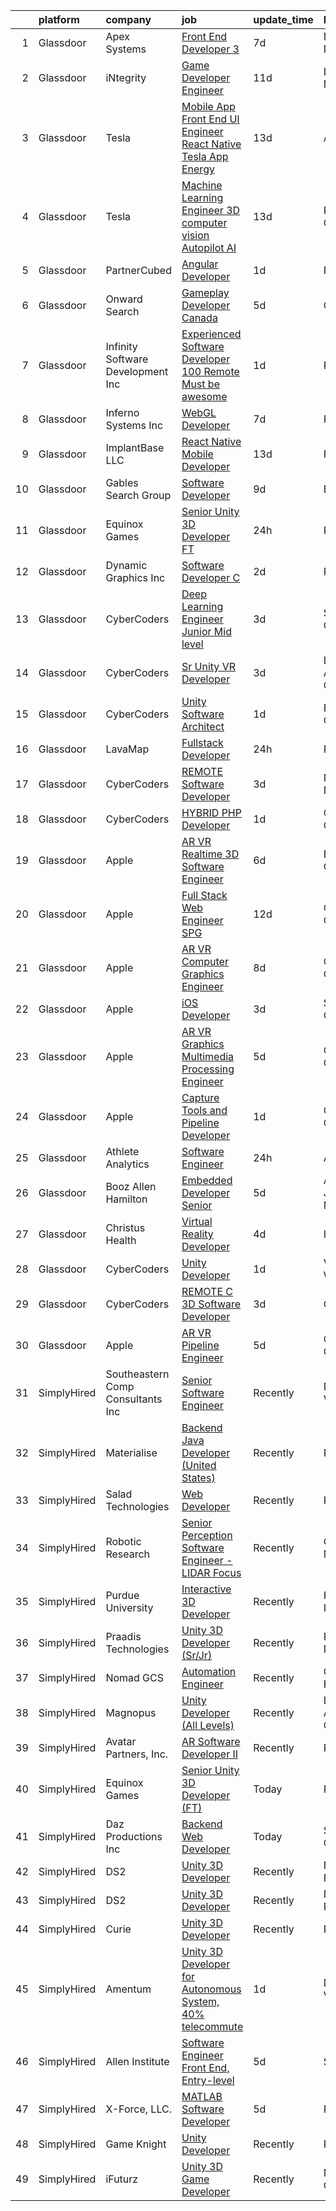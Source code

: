

|    | platform    | company                            | job                                                                                                                                                                                                                                                                                                                                                                                                                                                                                                                                                                                                                                                                                                                                                                                                                                                                                                                                                                                                                                                                                                                                                                                                                                                                                                                                                                                                                                                         | update_time   | location               |
|---:|:------------|:-----------------------------------|:------------------------------------------------------------------------------------------------------------------------------------------------------------------------------------------------------------------------------------------------------------------------------------------------------------------------------------------------------------------------------------------------------------------------------------------------------------------------------------------------------------------------------------------------------------------------------------------------------------------------------------------------------------------------------------------------------------------------------------------------------------------------------------------------------------------------------------------------------------------------------------------------------------------------------------------------------------------------------------------------------------------------------------------------------------------------------------------------------------------------------------------------------------------------------------------------------------------------------------------------------------------------------------------------------------------------------------------------------------------------------------------------------------------------------------------------------------|:--------------|:-----------------------|
|  1 | Glassdoor   | Apex Systems                       | [Front End Developer 3](https://www.glassdoor.com/partner/jobListing.htm?pos=126&ao=1110586&s=58&guid=00000183ac1efa4f8a51bad6e56720a2&src=GD_JOB_AD&t=SR&vt=w&ea=1&cs=1_989604ed&cb=1665040055344&jobListingId=1008168488498&cpc=3BA4CE39D5B5DEF5&jrtk=3-0-1gem1tukdkcm7801-1gem1tul928us001-92e55a2f122e5fb0--6NYlbfkN0DqWjE27Bj7wQp7zwejGyju2OyxUuq4SEucXSyN07WCWejYvQmJsgF2DYF8Y-TYieCC7JkKTw9vDK7l5IyEI23r9A0au7IyoX07E2SdMJUMHx1yieCg72T1y_lv3-MnTbG28YJRE1LYkbH7rTuKjEVz0AU-Vmqcw-iprmfEb9XWLonCHghnzcsPdXoI1Ink7dyLEe95DOoiJtj-E8bCa8RZyn6XvBTGnng2bYuokaZ94pzX51cznd9v-_DJ45TE2Bh9ToO6utunFtM7uYAAwXnlYDH_XrFbnW7sB9cPMHMJVPImDsK5-R_Y-qsBtRP8YtA3uvzV4CqwfRUgSa4UTCABeCHj7ZpC_O7F8hnp-sKmL8t4xgPKRED68eS1_RTBF-CQZ8l5AXIQTRVv5Fu9iA6tDrKd8unnjWPbtC36CiscsiE1GL8IcDu_QQA39lJKLbYG0Fibol5kU2YoArENmsqUjeKtdifZF6TIXm30VKM_PTRROMLHnImnrNl_rBJM41zMJzGMQj00rgk8t9EnfR6-mbT8WzGmP5Wjx7Ko-uiE9GQ80x0Wfk2SWJVjcVbG56N-XzmYEtyqRsX3W1ivqXfl7DgTUR0uRYkanSnGYPn6pqk76PyktU1tViSjckiIKej7zGDFoBvqqObjgfkOhTGb)                                                                                                                                                                                                                                                                                                                                                                                                                                            | 7d            | New York, NY           |
|  2 | Glassdoor   | iNtegrity                          | [Game Developer Engineer](https://www.glassdoor.com/partner/jobListing.htm?pos=123&ao=1110586&s=58&guid=00000183ac1efa4f8a51bad6e56720a2&src=GD_JOB_AD&t=SR&vt=w&ea=1&cs=1_bda1e0a2&cb=1665040055344&jobListingId=1008159960954&cpc=334ABAF5D42DC775&jrtk=3-0-1gem1tukdkcm7801-1gem1tul928us001-f007a9b18ce574ec--6NYlbfkN0C7QpSfatUTTt_pWYjh4fmCixpaZixxEgk6WqG2e9JFSn8PLDX21so4BUVMbM-nBKhXCnsv-rU-KWa8GwN08r9GRBZvA-u4nPEN3ApN9XjH4dklJ0WDOBXjYIG8qzdFOyJJJu2JrQ0ClTFCMBeO1lftwTH5oRtbn67DhkAte38942rtH2_WHrwxHWgthMjmqGJavOpm97A-uvmIFwwjeMxcMki-Na0e32bJLqLSKwvG028zc22n-SlaZTIPIJDg-iuG0Y15F8ZuIlbdcjQFXLl9VsH7NrvkCucDAmAlDTM1bU0jP8KoDMxpifQ3fOviXBDLw3wqPxEpk5LBoCUmz6ODVpJbPTsyiTqCgNx4S_-TDYrUHXiMNkgzzvHTqaLGNYOmn6my6_uw0Q7zfXDTI1naHlDVkcm7uVU-jS-y_l0nV111cBQ9vEQe1pLUtzZSyeelLv6VOuh8yPQYhKdJV6r22NH0Xl6_xV0J7RTLdI641sf3WcgFGaooNqNN3mUeXQjFwhUxWzSQOg%3D%3D)                                                                                                                                                                                                                                                                                                                                                                                                                                                                                                                                                                              | 11d           | Las Vegas, NV          |
|  3 | Glassdoor   | Tesla                              | [Mobile App Front End UI Engineer  React Native  Tesla App  Energy](https://www.glassdoor.com/partner/jobListing.htm?pos=119&ao=1110586&s=58&guid=00000183ac1efa4f8a51bad6e56720a2&src=GD_JOB_AD&t=SR&vt=w&cs=1_44f079d8&cb=1665040055344&jobListingId=1008157141479&cpc=8795CF9063CD573D&jrtk=3-0-1gem1tukdkcm7801-1gem1tul928us001-0201e04054eed5f1--6NYlbfkN0BkX03mv_qGbDFMol2YHqLRvzzvm2LmpzMO_FcYL_FtJlnJTzsjtFTdelRG5HbGrIeCZP9oCSI6IrYTHszXl-3HldoxIRC1Ru4BPEAH_6ucKNapHIRUwwxmxS3e0ekM5Fk8qDQTLXhq0pmJNsKtiO_rBmM2tw5vWBWcmgSjmB5EiBxPwSIuYA77sxhfiwE2ruNRMLMVoVB8XyhKNGEE_5Od8M1SyULMG-xj_9AQYaRrWgrYjZ4gHXd6C3FrsZA6m8lwfTW2vgRxwQphFCtC9hhnMtzoQEchg3qlVCHAwta6Q2CHpG4eP4ESgsmwYfZun7wefyCuNynudKnw7KigMdObkUawHqv1hYx2GWczEx6lfRlCxX8i7JlN40w_bFPwmCRJ7ccfRmSI2xVFcZPUKKuwB1Tqh1OgJjqLf_TUlgBvAKCX9f0CI21_4iOUB8EX88uq5gydcxt6WcE7IM76jFGjyeD7uRlwlpvzJnCp_Ac-TYPJ7xLYqkURHkfdg3ExXtAPxUD-2x-j3zgRX-o9r_-G8YH7hE4kkHg%3D)                                                                                                                                                                                                                                                                                                                                                                                                                                                                                                                       | 13d           | Austin, TX             |
|  4 | Glassdoor   | Tesla                              | [Machine Learning Engineer   3D computer vision  Autopilot AI](https://www.glassdoor.com/partner/jobListing.htm?pos=103&ao=1110586&s=58&guid=00000183ac1efa4f8a51bad6e56720a2&src=GD_JOB_AD&t=SR&vt=w&cs=1_79a261b9&cb=1665040055341&jobListingId=1008157147803&cpc=2CAED5C921A5F994&jrtk=3-0-1gem1tukdkcm7801-1gem1tul928us001-d5e9c147dab76aed--6NYlbfkN0BkX03mv_qGbDFMol2YHqLRvzzvm2LmpzMO_FcYL_FtJlnJTzsjtFTdelRG5HbGrIeCZP9oCSI6IhyQkD8o6QczEhFHS8bc9ccidfDLyhleeKHodCeb65c3W7VGqXMtY1JJ-9Qf7JtNV9vq-kqFsbGK5nuDr0LceVmRbO6eAu0lOckue9OpMJgI4HcVOs2abRIs8LjgD13RxNHzAF9VVINz9l6OmHEpa3CnKgLnG6JSdAr3J4wA-VEkyDJMfB7uQoL_0nu9NyJaBtwyvxi2YLBwf5du-fEACxbUEJAdKl94i4CQR3QvWmk3Lidu-yKqUjkeFkaiKLyvEUcBA5v8w5PETcR5OocowDON_8r609BqUknK4owXsEYmHVxAO8yFh3nMCDnd84RkEsnfUQvcRGrxGeg4Jw-m9kMXptwruyGpf4V4YQrpO_pyfcVyJ_eX5MPmtQz-dPLTtKOtM7a324YCor4wbLyvlFwlXwftXQSP3VYFjjyuukQdlvQ8sjvtd9zEgRh5CbTrGTanNhJS-W-KIhu0B37szHg%3D)                                                                                                                                                                                                                                                                                                                                                                                                                                                                                                                            | 13d           | Palo Alto, CA          |
|  5 | Glassdoor   | PartnerCubed                       | [Angular Developer](https://www.glassdoor.com/partner/jobListing.htm?pos=128&ao=1136043&s=58&guid=00000183ac1efa4f8a51bad6e56720a2&src=GD_JOB_AD&t=SR&vt=w&ea=1&cs=1_2fe36640&cb=1665040055344&jobListingId=1008183905896&jrtk=3-0-1gem1tukdkcm7801-1gem1tul928us001-2e1b3ec958b0d77b-)                                                                                                                                                                                                                                                                                                                                                                                                                                                                                                                                                                                                                                                                                                                                                                                                                                                                                                                                                                                                                                                                                                                                                                     | 1d            | Remote                 |
|  6 | Glassdoor   | Onward Search                      | [Gameplay Developer  Canada ](https://www.glassdoor.com/partner/jobListing.htm?pos=124&ao=1110586&s=58&guid=00000183ac1efa4f8a51bad6e56720a2&src=GD_JOB_AD&t=SR&vt=w&cs=1_ce0b10e9&cb=1665040055344&jobListingId=1008173616037&cpc=2CAED5C921A5F994&jrtk=3-0-1gem1tukdkcm7801-1gem1tul928us001-1280f41d26bc0457--6NYlbfkN0B7YoEZZ2QAGDyEGGmBPAUWSHc1Mt3sMCn9FehKcWA3w_U7TW3dCIGRFU2e-f54IzSIOC3ssMZFGYUNeZPZTD1GsZV-Hf9YJWAmC5TflhvvZTf5QjaciADiDeSQkbdHvFMhTGJE_nWiv2bRu0p3aAlpvKTONEF4CiMlO4YVj5Lnt1GVt0P0Jq2gvrk4aifR17fXeOXLbvSFGK8Bc5yzvOLS0BjHOhvYhbSuwWxJSMaQjtOexUTAvcKT6GfzwsUiTNvzqaSbDqtHYynpoaWI2rRYSyEaxnxMOamhUgMkD_93SsCN9iVvQyyUq6JQJVKIUtBvTr3UNwhloDSKfgJg6br3bJISfpM1uqD-S3xqGbPvyTqEobD26QIF1Bt00eZuvIUE-wB1Z_NLPWLtwOiKC9mIPVA0Yr-mAA9cydJ1D8NL3LMQcCKykFYEvMyRfqRWuV7zibp8Fv2YwViCgPJIsUmX4v9OpbZ1QlJ9vF44VXS2mc9VguDiyDE9tAY8y2Qwzx-65vcyhv_XqaLyKeXd2hi_H7cY40dPMOntwnjV7xxv8Yqwa6lZPvwWq26VQJh-ol1rYM2WtBhLcxLYlF8RWzT7SzjDCQvZSaYyKLjBxqm6kP9_dqLhGQeC3uGsGyr8OtBBgMfybQCXPlt_0_QfmXWhRPAWf1RWsc5pvAlSsYCWgyDlhjXVaSLDYG4XRE6iqTmbGC4xem6-RKC9B1Gx5LdJRVtGncQ5srt07NzEzQ2KEU53Kw0B1-g0al8-kO1mMOaq9m2EpUxAhfdzEbAT5BWdes70id9hhLCR2igQt6zcVnEeywaYXED8zmuKNoXqrHuXqahbcGaf4O6aCn7y2JaIu3S7tAG188o-uS8uitD2cqSzJ-ku8Tqoz3viBmeMiAG728aIQmfv2q8qOZJ8QqJT_n-ihQISZxULGRHbb2sJw0o8g8ejaeJPL9RvgtXXvBpSWEyrkMBEeUwqsSzSpBkZZDT7WaKborsdXRmVc44H75PQ-1YmfH4QJ_80h870WtdQ7MWNYDHM4rcO20hkCJDnIgRp04ICI45-2oABKBJIAA%3D%3D)               | 5d            | Ontario, CA            |
|  7 | Glassdoor   | Infinity Software Development  Inc | [Experienced Software Developer 100  Remote Must be awesome ](https://www.glassdoor.com/partner/jobListing.htm?pos=102&ao=1110586&s=58&guid=00000183ac1efa4f8a51bad6e56720a2&src=GD_JOB_AD&t=SR&vt=w&ea=1&cs=1_eafde604&cb=1665040055341&jobListingId=1008183783950&cpc=AF1E4A3695F490BE&jrtk=3-0-1gem1tukdkcm7801-1gem1tul928us001-a5c3ab181006a343--6NYlbfkN0DXKDYI_yepg0NlIxbNRNpLYk6-xAUlLi5O8UrMeMQSh8WSkYgZoGi-WUbT6kjti-KNs4OuhusC8Sj1lNqPOLvzwu9Z1wClx9KRij4t_mLNAymagokeCTrtgVv1VmrgOyJIoRw4NhnFVLg3SjFVyhGRCmqOezOgXyhmdMUQFgRnEIEl2UmxXz1UdS3_E7geet9YJ_7G4jV0mO8sG9BJMhLk4EpLFlK4B-o4u2BLO8K_WalnugYbSTQ3FGYJnFDT04OKDNTj-NVrKs1JNVrQUIpCiepk06_TOzQ_WnMG8EDXvz5CjBXAanQ4gjCtRYgIQffM8jwoll0yFiiBUtFEBV__zdUsfFBIohmrX8HPWHIoCB9sZAhHiZCV_IMbD3A0pwKBLyfP0Ous3x53Qj8UwgvY83q_rziifFqTgZ8qxVXXElmyLpi35Rxre-ElpQ1M6wgSQD3f66_TEwOWDAZtF0ro3zBrFrmN1fcCJiVxmB3EgQH13NKICl-8qQKsbTlqNblYD2MOzUlJOQ%3D%3D)                                                                                                                                                                                                                                                                                                                                                                                                                                                                                                                                          | 1d            | Remote                 |
|  8 | Glassdoor   | Inferno Systems  Inc               | [WebGL Developer](https://www.glassdoor.com/partner/jobListing.htm?pos=129&ao=1136043&s=58&guid=00000183ac1efa4f8a51bad6e56720a2&src=GD_JOB_AD&t=SR&vt=w&ea=1&cs=1_36858068&cb=1665040055344&jobListingId=1008168702774&jrtk=3-0-1gem1tukdkcm7801-1gem1tul928us001-58363d0e30acea19-)                                                                                                                                                                                                                                                                                                                                                                                                                                                                                                                                                                                                                                                                                                                                                                                                                                                                                                                                                                                                                                                                                                                                                                       | 7d            | Remote                 |
|  9 | Glassdoor   | ImplantBase  LLC                   | [React Native Mobile Developer](https://www.glassdoor.com/partner/jobListing.htm?pos=108&ao=1110586&s=58&guid=00000183ac1efa4f8a51bad6e56720a2&src=GD_JOB_AD&t=SR&vt=w&ea=1&cs=1_f3583c09&cb=1665040055342&jobListingId=1008156351484&cpc=59DEFF8D475298C3&jrtk=3-0-1gem1tukdkcm7801-1gem1tul928us001-89fab8c70794e837--6NYlbfkN0BHQbTvVCdnG9b5D_7dafPobYSDZepSIAvvxtVc087LjqDEok2h9cAzI0M2CdUKK9QKHAGj37pXTzmZTGJd1BKRZtWx1XOmWBjcpspqu9uUXW1P2MfoO_N0qb_Rm6hRxsffZlJS4-Zj9RJ9VioD5ruEWlzh8DzlBZOEExgfIPcA_Odm0CbxSpiHTArTd9aZLP3YhD-XznpXnH0yaZ_HrTfHtmsZIG8Y3EtVXS13Tq1UMpf5W0h6xWEyHrTEzYTHmO7d54vxQ_FqTeTYD5HmP4ySIBfeAJRfYluO28wTbPUuhZvIJEdwEVb0A3RCx9M_M0qufdGx1n6MhJqQ9T1z8UoUOp26X0FJ8sf4sSiDCOdHp_uD7QbmQrUNNgr1PMQ7bMihDZ_RPntjqPdWSF4DwsEqPSMFAd-Jyb1tb1H3gJBQQ_Nw9X6h_xSnHe7wRAIPTG_xJj_L--QdoW-Xykr1Ip69vgQsx8drBaC3r9iPsNN1aJGN1Ov8QWgpwkDN7uy3Solw27I-PEZ270YDeqPvRfYO)                                                                                                                                                                                                                                                                                                                                                                                                                                                                                                                                                                    | 13d           | Remote                 |
| 10 | Glassdoor   | Gables Search Group                | [Software Developer](https://www.glassdoor.com/partner/jobListing.htm?pos=113&ao=1110586&s=58&guid=00000183ac1efa4f8a51bad6e56720a2&src=GD_JOB_AD&t=SR&vt=w&ea=1&cs=1_057dbea4&cb=1665040055343&jobListingId=1008163247392&cpc=1CBFC3E34E2A31FF&jrtk=3-0-1gem1tukdkcm7801-1gem1tul928us001-bcc07aa98df9c1ac--6NYlbfkN0CZ1lEuAv6jxF-3oHFcpaf0lR-C2BPOLpDOrJR7xrRNgVUCVNy30M80NEN6Thl85owDOn5f_fzW8BWFml6voKhb7PHTNI9gmyqeBF9ESSbVU3rqC6eN-nxuT3WJCBY8RSwDnvSqZ4JeCczqGIaKQ5GUokGZtJBbrohySbj3H8TTGYCW7xcmmdLby6oxaP94490zn_oSZVUDv9Gu-TTSYPq9etdIA3JhlUl9n82a7l-APAc8YwlP6PzBwrNzAxHnEo9lgYy7293845B7mExtcvyGybkalwnwJj2mo5WtvVvZ_6iY6ocgV3ZZOPegqZBs5ETHwx6IRcSz1E7yc1hXTrN4yoDNBnwADJN5CCuwHh-LOV93oX1rK3Zs80zUiT2ONkSSruB1dkqAqy0XD6GwKVwFFWReeasL4yoi6B_IZ_DDGF_wmYK__1vr2y4jU-x0ffGDd_5PSzgyCYK53fNYT8GvYSyjEQXFOOuRN0qMGdkp95SsArX5DN42iZubhP6wLqEQl-OSjm992xXp86VWhnfuS9nt5O91wG7JtItgMFvlkduOUJ0LcrE0EJdynywqzy0%3D)                                                                                                                                                                                                                                                                                                                                                                                                                                                                                                                                 | 9d            | Boston, MA             |
| 11 | Glassdoor   | Equinox Games                      | [Senior Unity 3D Developer  FT ](https://www.glassdoor.com/partner/jobListing.htm?pos=130&ao=1136043&s=58&guid=00000183ac1efa4f8a51bad6e56720a2&src=GD_JOB_AD&t=SR&vt=w&ea=1&cs=1_6984b02c&cb=1665040055344&jobListingId=1008186591805&jrtk=3-0-1gem1tukdkcm7801-1gem1tul928us001-7168b3568e7275b5-)                                                                                                                                                                                                                                                                                                                                                                                                                                                                                                                                                                                                                                                                                                                                                                                                                                                                                                                                                                                                                                                                                                                                                        | 24h           | Remote                 |
| 12 | Glassdoor   | Dynamic Graphics  Inc              | [Software Developer C  ](https://www.glassdoor.com/partner/jobListing.htm?pos=104&ao=1110586&s=58&guid=00000183ac1efa4f8a51bad6e56720a2&src=GD_JOB_AD&t=SR&vt=w&ea=1&cs=1_bd1279a8&cb=1665040055342&jobListingId=1008181241186&cpc=A938E184CF850189&jrtk=3-0-1gem1tukdkcm7801-1gem1tul928us001-eb0534a82a7f31d0--6NYlbfkN0D8zH-OS32mCfLUVdqGSMwrigRLG3ouzSKCaXh7jZmpYtU56ERe_VRRq247ZHJrkRlo6kkXhzO6x6LoRo5lER-Mcakm529CxqE6zGYiKTMZJygHS7Nn-hjRim_nU_rCuii8X9PjgNJs4xmdU0nHL6UgFpG_lqS-xqxMsa_6g1_--7e5El5xux2gBOQLE6_4RM102LBK7NK5VUNvb_s6Nau_m2F6T2Da2IczIa_z1q6E_nGjZ8DY2hwpWsWSU3KtpeUt7hovU1IzdNiks10zXgDCtvW_OHw3Zzo3IocOpqc-LTc7KMtr4u00HBTARPAz266lFJSvVmLWUqSkFko7FVBrXj-0sgoMh6ckTkElrocvsNY1lUkZ98QlqpT_NllJhS5t6_SKqDZZC6hfLHPf9vtuWO9Iox5CsJNO9SFzYWXf1DrVWQoHhIO7ppCPynZeI98U8hLTS01Mq0oA24fFEbsBvX5VULE9Y1Yzi2UUC463cQ4UUjrGYmymamaPy8WBS_EvHFLRP1o5AG34OMoaqgZ1)                                                                                                                                                                                                                                                                                                                                                                                                                                                                                                                                                                           | 2d            | Remote                 |
| 13 | Glassdoor   | CyberCoders                        | [Deep Learning Engineer  Junior   Mid level ](https://www.glassdoor.com/partner/jobListing.htm?pos=120&ao=1110586&s=58&guid=00000183ac1efa4f8a51bad6e56720a2&src=GD_JOB_AD&t=SR&vt=w&ea=1&cs=1_5217c36f&cb=1665040055344&jobListingId=1008178366241&cpc=C4A69CCDBB3B9599&jrtk=3-0-1gem1tukdkcm7801-1gem1tul928us001-fb7321f543d49245--6NYlbfkN0CpFJQzrgRR8WqXWK1qKKEqALWJw739KlKqr2H-MSI4eoBlI4EFrmor2FYZMP3muM0rBKvv1LH3XqCa1gB2iPXRfmoCscDF26JxL3ZvIVONsiAYCr8zGINJrNAytha1ZR8J3ugqyhDW7Rnp2f98IbX5-UkjEzV6EXyCYZzv0qfAumBmosRyrem9CdrSa8M08dqV3xnmgaJMwnTct_dqQh83oQuyDZ1tY3jkJmdRrK-nTHUyLkS9OHkLpxkB9hm8NQL6jqjm26Hj9qAcLPbKQiU5d3-fMxhS_6ddhxSog-QypVhL1B0aB6HTehG9tw3IF-Jsy1Ob_ZfMKANYap5BtJV0ynVkkSdvKq_OOvNvfrTtoHl42BXGIMjKgoK7E87aR0Se3C98YGWTuGZWnlm0UqfyVyQLSzPhgcFniQyXfMulnpzR9d5UsEZWpZAzsfRn22CYterpkd22BQgLKy4JaXL-WdDCpjeAnL6C-6tQN5ffdsxOr27urKlyOpDGl4V3BcG3yVzrSMQAQ7QA1QvNOia8ys_1Ae_zZQk8SRKTdn_RTwJ4Z_ycDmMP3heWSVh_LGERew9lfUg0gr_PJgWz3oMuhiXk0oZDxn7s5jAAf8skfBeCgF2ruEN2_Ics2_ebi1-160L75ALHLv8W9T7R3JnvOBzk3l0jV-CvgpSNJDSw1wgLOklkGmqfv32v74kZnXMc3FEqQkluSRKpYeL-z8apwilgEiCqDtfx9mYlNOQZ_mJmfDGiiCWC18msRONWx90viYZuZ9bbI07TFCWzpp-Mx6jEpUnRrPyrpLo1J4rQSNZL1hsGkO-uOojsoeZnfWEGnZSwehLI1vJLtfkpKn_5GzwEQcWCj2unbjT8n2X3k4Quuj3ebVWzo4fiSOitLTOkxm7YOjaZjUsDhMdPL77sULfxJCkAIo2zw-N9oO7ITeLK74AxG_OVDFnF3xQ1pVmegtKZvdaQhWTzx4ySErROKHGg3ZlY1hUrGhjItI_wJIwpKf5jbw5-9F-hP2t3D_tfCdUA8lYjlePGv6j549rQ47jBYLg21Yw%3D)        | 3d            | San Diego, CA          |
| 14 | Glassdoor   | CyberCoders                        | [Sr  Unity  VR  Developer](https://www.glassdoor.com/partner/jobListing.htm?pos=122&ao=1110586&s=58&guid=00000183ac1efa4f8a51bad6e56720a2&src=GD_JOB_AD&t=SR&vt=w&ea=1&cs=1_137e42d4&cb=1665040055344&jobListingId=1008177954478&cpc=F41FEAB56D215062&jrtk=3-0-1gem1tukdkcm7801-1gem1tul928us001-8814494e5cc8c55a--6NYlbfkN0CpFJQzrgRR8WqXWK1qKKEqALWJw739KlKqr2H-MSI4eoBlI4EFrmor2FYZMP3muM3GjOyXZaeiwFwuSJ3-j7hX3kf2Q6EHTnifYpDQXTv_wQDPqmCH_r980sQ8sr0hQ3FBECT8EhCPlazLsx8Ray8vj5kk2MaGxhe-0189jM3trBYLcBoAv4tkZDzqh734c9XmR0ipAIsCV606YTePFFh-onFSkvXTJxQ0240gOJWjwjzCMwbsQkFUXQ1uxYW02f3w8b7fiZFqVcxu8uU1BkH-j_0HY70xBmINW9AXzal5Ynk_LkOXR1CWaFL5fTpHyTDo_8pmE7thusOe7Pm-vATTniBEwhP2o1ETTUuLZ4KbTu2QwH8TpzSQF2CcoWLW8RIhXlYc2zn4qQxJgktp1pYwBUfdKbqzAzxcuPLCwL1vFZRK77oN8f8ROCLFl2dWxX1uISWXrvQ2ereof2fYKlqxGDAPariv19V2NoyW5dwSoraawzBB4NdtoY1iiJ8cDj5jpaodxk6XtHdV_JtkHeV8lPLdjntdokqQ1KCacgl4eqCnGLpyvV1347vlFk0A6v2B8Wx9rhG6g-0-o3eSpji8l_2qmRyu6m6WKlf4RNbEWLAdIs_zV30p0jdOGlyU0oam1PYebvYxKWh4AYD2p9d8ZDUnbnYmRNHYL75HceRQ56G_aAdfa35cxXCsWANgUnq9DzxELvZdFIYGJFhoVUFlsnGpUQRQAz3haAq47QXHJrXyBJ2vPMkPWp28fjqn6nHDAhuf6lqy5JCIrt78s1MSC92yr623hJS11crORYESIvJDLAYd582e9I7--sHLkLOdkL-6-hSbSW02N7PH7jWt_QCULb3YVPIe2VMp5KlFd6JK3FtAdLzbTGvPRr2tR71RuUIeEeCCNTMgRYZCpD4dStpXWfP5MCHaJhyTvVAyJjXKWc8mmtTUXorzxzgsndIpRxXIFWzQ7eHZt9NidQi8REvoSKWvzxDVmbK_oTq-4DbCT33yJRvG1QF4uFAR7d1VEj2uiuiBf8uVM3wvX8tZ)                                         | 3d            | Los Angeles, CA        |
| 15 | Glassdoor   | CyberCoders                        | [Unity Software Architect](https://www.glassdoor.com/partner/jobListing.htm?pos=127&ao=1110586&s=58&guid=00000183ac1efa4f8a51bad6e56720a2&src=GD_JOB_AD&t=SR&vt=w&ea=1&cs=1_d16c7412&cb=1665040055344&jobListingId=1008184116965&cpc=AC285F3A3ECA6BB0&jrtk=3-0-1gem1tukdkcm7801-1gem1tul928us001-ab860c090ba33200--6NYlbfkN0CpFJQzrgRR8WqXWK1qKKEqALWJw739KlKqr2H-MSI4eoBlI4EFrmor2FYZMP3muM3TdYFiBFjcT5UY5bhFvgsjqNEOkhnrNwmoAsqVWXMmasFFbp8xUkJSDseF-K-QeJUSuxbmnZyR2EDIezh0kKgSQ_mKgrDg4fz6WQ74RFy6pryfefBnwbu7jJf8v5NOoiwqQx0G4jp2gXncqhJMpuZRbw0YWuLY6po7GRxZgYHxlW8nvVaS_VIuwH-oobo8_mJg0fd7x2ShGyxSM5f_bnfo33uYgHuRDNRJQHuxQIsuiZAnIxaBpKvgD7QMh8wpnSEHVusxgh2Wrlem148WgxbS0D2zizgZ-rueGBjGUttbd4ETfmrZg0X055JSD3cvCE9C2aak4TQR8pezj3iVFAkMfq8HH6UiCi9wXoqF8ZYr6P0xSpRz6nXTOtFLt3AB_Y96-JnsTA2LtM460aXkltSZyvap5rqmS7cY6M6ZjMXHooMHye67RlvUYtcRal2meIn5Hnrn5KDZUmtkcAJgLbP57nSD5odl_D_agnU8OPrBQivsA1TwaeMsjqGAMLngtiYtGb2xK3KzhbupDCCf3iwJJP7zCsDy435FJrrYG1YBXJnAPTBsAMvU1QJTzYJD2OMd6fX-_pIz7GXVjKXV0y0qcImN17owP1l8fH9iv3sNeLBI8qWxAEgL5-F4t08N_riuwoMf887YLyRRtMDypf2_CSHeo3FRZ1ua_nfCmMQwAOMvfasu_xYHil4syDzqoXT20_IQRrSpqYqL1YtrE3YGgMRCw88IoSTRRCk20HydtzwZtFil9q0zhtUhbKDxvETqKNOS8BCrpVhwLceEjscX3Mjv7AKntlVkBB9byA-R0eoH5nM-JNQx7qGNoK5vbkAmQkL7o4cGhhuROLwVxiY9sLzVnMmNgMy2kaM3370kWxzR4ETKor2qo82yaMcnfqWdtly0zkEnbNxRIUYC7AnX_0gamXkD4UrJiOGuF0cT-5coKTKVPXBZ0SoALaH8Dc3seXXvjaovBPkpr-RSEpmZ)                                         | 1d            | Burbank, CA            |
| 16 | Glassdoor   | LavaMap                            | [Fullstack Developer](https://www.glassdoor.com/partner/jobListing.htm?pos=101&ao=1110586&s=58&guid=00000183ac1efa4f8a51bad6e56720a2&src=GD_JOB_AD&t=SR&vt=w&ea=1&cs=1_c91fad34&cb=1665040055341&jobListingId=1008187764714&cpc=1120CD366D53BFD9&jrtk=3-0-1gem1tukdkcm7801-1gem1tul928us001-821e9656d265548b--6NYlbfkN0BvffYVbnfQbS93BkAhZe1nr_iwjsb5JUyOPZS3_wkjORFSIyfNfPJGp4Gll-vuWMA5Qq7RitX7NrJ2uCPqGa4ahz3Sc3_LcqGmD0EunhiCFKwO6wo8HAQlKE4pXM8IuF5Fz0oP2Z70yw1u4fDuS7UVixxy7--I9yp-TD4tTFQfi6dvfeHkpmd3SnAVIUFbjdYxpDAYCDAys4r3vkFV-BvuxS3YbqL260taqvHFCoQZo-VoM2ADETjI9PhHprB8baKHcDI82D3DVg--yJb8-oTXiJVDrERqZa3p_aiT5FxOfb8up3dwNGF3WerPJlaZ99IrehBSs_c1Jbu6wYwyzS4VNouPY_ffb90IRzhAUgWmNqD3wayOMfev9ibzdIQdR5RLGMZYM4NSrIx7Zd76Iivsp-Hl9SJptn-M6N6MpJhGIiF3ME-mK2g3hc8rb5NyaQZiMZebFFXOQHttX-ouzoei9cqykzhSRWUyC6DG0d2O1c8PVyb7jv2lewpfloWqNj6ZV3hcZcbQxQ%3D%3D)                                                                                                                                                                                                                                                                                                                                                                                                                                                                                                                                                                                  | 24h           | Remote                 |
| 17 | Glassdoor   | CyberCoders                        | [REMOTE Software Developer](https://www.glassdoor.com/partner/jobListing.htm?pos=118&ao=1110586&s=58&guid=00000183ac1efa4f8a51bad6e56720a2&src=GD_JOB_AD&t=SR&vt=w&ea=1&cs=1_a30038c7&cb=1665040055344&jobListingId=1008177953505&cpc=6FC5BA77C9A4CD78&jrtk=3-0-1gem1tukdkcm7801-1gem1tul928us001-1fdc862937fae6e6--6NYlbfkN0CpFJQzrgRR8WqXWK1qKKEqALWJw739KlKqr2H-MSI4eoBlI4EFrmor2FYZMP3muM3GjOyXZaeiwGjHW3oP3K8M29DZMDnlcwuO8eee0bWmlnj5yhgks1Gs_xLvZSva2Pwxzys9EdSF7Hs3k9sBtTW02jHSrPwmOYPsckqVS6eNj1T0FT3xgxq9bQ4USavtEvLvF8qK4w0YQKmngZh6k0aYPet_QOo8VDNGzPhM4C0hPLgXn4xKQJbusqBCmhILESEKQEqGcXwSmt50kuh5b_U1wCBN5lbLRKxfuCAxebafctGWAykXSCsrdrmDb1XQUdYKQaE17o0TaMVCAHC2T78zZh0SfT6f-R79SNRhTkW1sPkppzz9zXxiSnm3IWf2tGWdalVWvWwhdHxJwugjs63mq790ZVNi7aWiTbfVO1NIDQT1ACad91WzS8S3sDCJRAuewWfq5-eD6ddeuH0IYk4zZ1VhKWdDJOSeOAqgzsg74oqGvAEomPCjR9wyDCV5M20fm_yRIFrmUYoQy4vg7YabyLKD-S7tjYWzohhjmLOYwRc_h7O3OAsa6v11cDeJMuXakhlrYDjDvmzqOt0Btrw0QOWCFg_AcEznTNbwFi0RFy1gfhrVh-j95-WjAiod4ToqYhDeXAZcpBarozXpQ1SnOESwtKaG_jipdJzDNlR4jsgwhjlbDyMHDJ-6Cgtow0zYiZCmNQO2QwoLRdKO9lVMMDTTrX3kLcjJ9z89t30ZEbeTKiEuQhyEkf-sotVbvztLVdH-Uw2QslLlQy4i_QGQ0E7gytPfPEWxrJ_Q6SG7iS-cTK0rJH6TpmE9Lab0EYe3azDSfAtFBti5NZvZuGE-FKzZQPpUsR7BoW8Kyj6__CONUeB8-J31lKHYYhI3ewoT4BT12rFBfbCqOHjU2KouATAT_oBPgW76rD_afSitYNhj5hywaTc8ZgJBsmbnnVdzxfM_VU7A55rN47v-BWdNm-uxIA1x64Vjl4_pfJVdJN7HRRBxs7X0ZR8ht_pkfB6Yq5jSJVjFYN5mHLsLzjEzn_uqC94zq9o%3D)                          | 3d            | New York, NY           |
| 18 | Glassdoor   | CyberCoders                        | [HYBRID PHP Developer](https://www.glassdoor.com/partner/jobListing.htm?pos=125&ao=1110586&s=58&guid=00000183ac1efa4f8a51bad6e56720a2&src=GD_JOB_AD&t=SR&vt=w&ea=1&cs=1_bc534c48&cb=1665040055344&jobListingId=1008184117108&cpc=F41FEAB56D215062&jrtk=3-0-1gem1tukdkcm7801-1gem1tul928us001-55acd478b0072257--6NYlbfkN0CpFJQzrgRR8WqXWK1qKKEqALWJw739KlKqr2H-MSI4eoBlI4EFrmor2FYZMP3muM3TdYFiBFjcT-kGlNGq7gXz3wwjlrbZSZVKmcimAeZpVvVyriK86X40BqQAu1QH7masEegKgbNpICFDZr0ttiHzjy4LBL7Q5hdJU6A8ios7oJZOJ_9N90g9yFBm5HEOWXoTEoA0NpaIs398jYu4-aSUOxdMT3disnFKE0lOrnGYIOYbgv7CSQYg_LYL777214-37pc1NG35LphtouLfqv8sMlOsnNm6DtaVSotS0QV2pMwzQEPH4Zxd8Zf6ETWcNwVCsxT35RMwwJfreH1Vft6m-ehK0PFjauFwysz0HlPoQRvw1RYJMSA--AnnrkSzdCzGLLmtBv0JP5OZGOdwX5KDLxP1eBYSzrEFFM3tStPcZAIQ1Q4WZT0p4S7ntLRbyvYuSRJWmL_oRhPhH-7fR-NebilqaXddVxHAVhNhvuCP10PPeU24NzT5zRj_NJkj3p93SIBOWS91b2GhPG0JazyhHHAi3SOXsBEDS-CkSYpmfcidABNwHUBeDvMzyialla-U8loaRDZ8cOypm4nR1ZdXnkhLoN-zfsc41V-f_bSc4JnGnfPnDWRTFTGNdBP-3Bn6oFIzzdAY1DK5q-NXNLjfSaRaHX8tEG0dvqgb2cUY1QNYLq_lO0n_cm7QcPFLkO0pTwUWdxcti77Lp_QJqUy6SYy9DpbajypNNu2f4r1ov7L9G9ZB8dwpHDZ4NNgnww2GkmEenXXtJWkUHnDZ2LxOj_5Pd0XgPi3ltentK5njJHOu-LPPfC7fi9ClftXNGpa_c5UZo9K0cuFqx8PwGDXvx93y5roHmDYLLrXCMyg1YnfUDswIp2sp6h736EMBHQkayfSt9fI3CYKZZYenjYWmQ2f51LwsUCBBOQ1Pn-5zilwWNI6rb1csUv14yxT-RpN5hrrBJVCWBcO1YMU4KwIwkjp_q2g1QkNDoYQ1K8NZ9BrzzxpixZ_YCXoAOfjiHBGsX0K1kJm65TnNbeqMPZzH87chtaVCAzU%3D)                               | 1d            | Cincinnati, OH         |
| 19 | Glassdoor   | Apple                              | [AR VR Realtime 3D Software Engineer](https://www.glassdoor.com/partner/jobListing.htm?pos=110&ao=1110586&s=58&guid=00000183ac1efa4f8a51bad6e56720a2&src=GD_JOB_AD&t=SR&vt=w&cs=1_4a97e58d&cb=1665040055342&jobListingId=1008170405830&cpc=9908D8D4413DBB8A&jrtk=3-0-1gem1tukdkcm7801-1gem1tul928us001-6793e425a2cbe05b--6NYlbfkN0BvKrLyj5gPmtZO9T8euul8TCxuuKNOtzRJOomxnwSEodTz2Bc-sPZlbtkML8D-m4rPVtJSgYD-8yA7R83DROjxaCYcSYu9hV3pV3y1IK_i9rVBuqiXQ0qkod25yvTCQBHmz-H-AkRRNIYmUffeyDH8frHXcOyRazjIhI_11Avg4Do-B_p1iJEd7J2vJMSrLznpbqFZEuy3czHEvBKl23qyBrwAU-9wGkIoUgQsLzK5LyFPUfujXk71xamJ6z-nFvnQO2-QreqPD7nitLs3uiAlB_pNwkqw3E2hFT9Nknhmwh_wnyfx55ThBfVi7UyZ-my-MEK71egA6s0tfszU1gkh3ZL4-L_ePhK3Y8874faOrLVFOUssC_482kQ3FRlLsUzv_f8Z6vNjDF0Hic5nJVE9m7sZ5g1y2Un-ojCxy02am980hrEbVNRhP8Trf_LthcXntWB6HxBVkz2EPiTGpJu1eINGYh-wajqM9X7uKw6zqYuKhh0LUlymAuPlG_Az5MBV9ZKAykOYuEEfUUKQATbsqcdzicYGFAM3NuEtBGhUfZRQMIbPMwedw8WVH5zKOKoYKJvqRaIyW2wFtvwB70PJqjmGsVK2oIoST-e0hrIsH1gg_W_1Bha4R2Kjw0dQ-ytnmJOXvcnOfO9PGz1hLTG6FSkOp8RkOMLEV1VBdCP_-ik1lc1wYsGD7iOTY2DA0cqTpceThWGkiBTR6GIsnZYHZ-B91guu-eZ9CrrFF5C9CjiBEjx5weheIy-wPkj_UwykHGSAguhbr-juR0UQQcd4vWtMhYK6Id929wRKaP3fZdkogF4dN-YafOQdceGgaSfjH2YFtpKEK6RyMylKK3jCu311yeSEpRQHDP4azxYcNWKTgR-oIckdD6YbLW2b_cCiQCCoMF3u04WyM118G83T1qIpBUVRwUuQKzmnwDhhxDLe0a-9ZTYvsVgCMNHIEjkQ_kD1HYlAz55iK1lcEKhHFYiiUWCF-Tb5qVdAMXwhWczDf8vleAEqVww0iFgg0MxNfurZSCHqRi6yWLdqVbM4)                                   | 6d            | Boulder, CO            |
| 20 | Glassdoor   | Apple                              | [Full Stack Web Engineer   SPG](https://www.glassdoor.com/partner/jobListing.htm?pos=117&ao=1110586&s=58&guid=00000183ac1efa4f8a51bad6e56720a2&src=GD_JOB_AD&t=SR&vt=w&cs=1_0543ac15&cb=1665040055343&jobListingId=1008158072829&cpc=9908D8D4413DBB8A&jrtk=3-0-1gem1tukdkcm7801-1gem1tul928us001-446eb5117056e0a7--6NYlbfkN0BvKrLyj5gPmtZO9T8euul8TCxuuKNOtzRJOomxnwSEodTz2Bc-sPZlt2Zgji_QUXE2V2DFHoystYMl_kZvPg3kvQ73zioY063JeWqdenreFYNeuH_C8OeHj2yvRIXOsA5ZXBnynlqcVU_gRpdeQEDy1DWIHBi7fQTzPpK2sNSctqCTYEwIQ9Hl_3Ax5sm1Uqx6wez1g4zL3vuNy_Nzu_eT9xBGyvG6QCDnkfAgJkOVbATDcJEUBavciH8zafdiPYO1R99SN8ZCeRvmDFHqNsM4Ct0MXgiEm9F7WUcQq7iGnRlDOSHs6djOz0MpPNyYeGlIjWsqefyBAxe35r9gxCVVAezACffa7NdxfpgHguSgElgZpBAbxXvxsHfI3E7cvYX-wX_lMSO0KaFdh7gkpGkbhFYlZzxA5djT4cXG8w_UbvomqG7C1_aYj_GYzmTJWm4xhTFvqCdlr5VBlSJ5xnP2bylT1tqzPoqEyMUoT0NeODRYODnPK8HVoUfeFjEBA8Pbe6d1-uDAjoXg78RGuDtfNKuwwg3rPxsWVU5PZLH5CFsBdHsmz8GWZDrLFZiRP_kS0JsPoEjFzH6u78-VnKcLgPaQzLJwb9q1mp2LOh5KM0e4JbGnykXHh6WOV9TujA31G7Ay67OrtjQxOmLo12R3si0M6f22q1qUnIUVnsKUHNz22ETj2kgPd9Rkngc5yk6XQRn6MSwlqqyvlISKUvNZe_7__qGdaKvJGKJsgWH2D_uEpClHpFDCuO7YPonzNPUsI2FV_BKqhx988gZblN6ZWI0vGHfLAYOfkzk8PO05DC-auwvBgYPHp6Rz29LpCnL3b6UgREk9DWNaffODfBWrLpFdWpkTR_x817t5fjHtdqhf4_QuSLci93cj-hKUISSgehqSdJf3Lm247htFDxXCYcuaWFIPgXcvDnBxg44ZKlS2YnwAqjqn6hqz6ESQA1CAPKCwSXVxKPgPubQvI1GDVVSIX_x-6I-179kq4RONq5NXU6G8vmkvSRCuIKrso8-OS6NTg3-7pw%3D%3D)                                             | 12d           | Cupertino, CA          |
| 21 | Glassdoor   | Apple                              | [AR VR Computer Graphics Engineer](https://www.glassdoor.com/partner/jobListing.htm?pos=116&ao=1110586&s=58&guid=00000183ac1efa4f8a51bad6e56720a2&src=GD_JOB_AD&t=SR&vt=w&cs=1_b45e1703&cb=1665040055343&jobListingId=1008164708812&cpc=3BA4CE39D5B5DEF5&jrtk=3-0-1gem1tukdkcm7801-1gem1tul928us001-99e2c3e51f957487--6NYlbfkN0BvKrLyj5gPmtZO9T8euul8TCxuuKNOtzRJOomxnwSEodTz2Bc-sPZlt2Zgji_QUXGqaxS_MkpAETE3zLUgWdBlihxaYB41eASQdVD3DRFu8yCX2ZRTvkUlpFzl32q0UBxweqNeu9yWYbya76GxfCEWglDJPLWOUC7lJSue8QBLpKGIeTM7wDHYcN_7nWXDqe8C-0yIFLGPMPw3jpLmk2avxM-zk0Zg69aM4sqv_t68SKhtafST7eTpQb0CAzR19fpOumNzDnc4dc1zsOkA-66NEE6dfollDVlsFfuygPKLzwJDaVf5ZQ3wd8xwk__xyBmRK1gQsiiF9c26x90t7xDX_q68McaIxkkVlJ27gMl_vpbMpvVpaNEW7uLUeZzOWTNkYyu7Z6fxBzPfM_QTfMrbUPSOOJJsFj3L10E5RNvYttMkM4y_lTR1TvnU8eHHK6f-s7hWKQJeO0_5qPWDfSwoGpp0kUv6VvadaawfsEH2iB4i6P_Ogah9rj0VCa9iroOiVSQbOoi_9yJdCUE4qDk2ZEMQsQPvOXZIc56B5rjQW41BhOkL0AZIO6H1lK27RkNEdYbgZ8zwJNhMafCwAPl3Qs_tE2Jlq8MA3q3KuqlPMTucMixklVuG58LWIw2zQsA6A8hkyGFWBKH1YozEjbCw6l1VKWVTgMONBYIuI1yKK0sJmY6ZZ8Y2kAfyeQbV5j7ik6DNPS29ABS0-OUKXJC6Su49KbTFJ39GOMhNR02ekoDy5KoyPoYlQnK57WP1CKNEcbg4oIHdFF16Xhk04ZcHvV1ybxOO4-ab3YyPSc8xvjvyFtxjLmMYhZY0nggC1YnLB8EvkzwluyfVr0Bij-mb9TQapmDhGqHookyb-pEKSTsLKyixcAT6aQ2PCPpaPWmVwQSinKqu5yEbGZpV50QVZroCYSvy5SRwtvNEo993SYfhswm7REy8VTuQitYREeuATlLIkzz1ufg1IUwsHiCRZ2K21wP3krdPbv8-TPWtG6RxH971pezCNf8zHkpMGjQlvKBKEYnGng%3D%3D)                                          | 8d            | Cupertino, CA          |
| 22 | Glassdoor   | Apple                              | [iOS Developer](https://www.glassdoor.com/partner/jobListing.htm?pos=107&ao=1110586&s=58&guid=00000183ac1efa4f8a51bad6e56720a2&src=GD_JOB_AD&t=SR&vt=w&cs=1_ae3b0467&cb=1665040055342&jobListingId=1008179658327&cpc=47CFDC01B3F81FAC&jrtk=3-0-1gem1tukdkcm7801-1gem1tul928us001-a597d3d7ea9e9e64--6NYlbfkN0BvKrLyj5gPmtZO9T8euul8TCxuuKNOtzRJOomxnwSEodTz2Bc-sPZl8WPllYOnI2j2hmDvxM6ZiY5whgXtTGIivkcY-iWX7Z3osjaHA4nrZIdQXU0SHFZRXcBFWXNE01je9pna2AqRAvs9-wAst2ho6DjI4ip_ys7wZIrf8APwKgRZ3u__kOsG1nAFKEx8bVcClWfnbLYj3JZLECy3y2CSXPH43w19-7k750n7u-V1eV8QFWOpXcdtIK6zeFOozdJVcWg9BtcWVTuv-wJryVoKPR24pSnD6LRXpDoERLNEKIjFntWSBBtpycf275pQXnS-LJ6oKUD3lbZrOS3vhAARq4w035fRhX4YZ9UblDR4UAoduzSH4RW6VqVUXljfygn966fEHfg4oA5TqZyB3-UO-siHKS0H4l--RMvkeOVA7aijwWQ-j2sh6H3L9_S25PRIvEWWP8wF-CczNeqrSwnGAoCfK9Q1s73as548bFFSCKSl5Z9bfFYUoEAAukTaWVuK0H9QIo0RmVfTq8Duo7le3CfMJqZ1VlSMV2aRmG3UGEiF2BeQTq6TwcCmmV0_Mlhi3yGDltri3oY8wIVL_QgQIAP-VQ6Ag77VLXtZorxnHFRwk4oQjIVrBAd9XJLk_LMpE94qAnkqi9SsDSyN2Cay89Iue6lzPZhrsknGuyhJEl2OD-Ah3Tdu2cYCe1X3MjIigpQFUbZKeJReQHkmosUg_8zicVD5a7SgI85X-yW_ttL6CccsyHjchjNoM-iyAk9jUVRmOaQTfX9a8_b4US-uyhcr4KrdcnyuFwNJ1fLRqtLzq7-e_BElFX2EzJjG_FqGsYzgrGbZk4a4IE_WZna6-vBHe9PfDN7mTHoZSFDBeeuyZkuL5t1NxcBzZc3zUWDKn39hphLoZ9nC0e0OjlzXJn7Tf0JcugmAKLlFWXOYCpYfzUliX-ArL8Nd5THBLvyQriCyKmdA5Mc_jEw67DPuHV2FMlTVsSzTR7nLfMSdlZ0ZmkKCIkOXFnqzEmdsI0I%3D)                                                                           | 3d            | San Diego, CA          |
| 23 | Glassdoor   | Apple                              | [AR VR Graphics Multimedia Processing Engineer](https://www.glassdoor.com/partner/jobListing.htm?pos=114&ao=1110586&s=58&guid=00000183ac1efa4f8a51bad6e56720a2&src=GD_JOB_AD&t=SR&vt=w&cs=1_12fc2f05&cb=1665040055343&jobListingId=1008173222175&cpc=9908D8D4413DBB8A&jrtk=3-0-1gem1tukdkcm7801-1gem1tul928us001-8b61a1bba0a96094--6NYlbfkN0BvKrLyj5gPmtZO9T8euul8TCxuuKNOtzRJOomxnwSEodTz2Bc-sPZlt2Zgji_QUXHqhsZ6poRnE8TJu-DBdclpMU7pw7CWU2PQ87UG2Nt7FoNV84Y6QrSDvcrWCS5IF2B70DG4hBDFBB5sU86Jz_FpYy5KpT-gca5rkvXNvWPMf0L5ZEsVNXkW3mA05hBLOLZ-jZ3CArbTu7uZvWSbtX6AxGwb04yYafSOHX6d1PHFvLdK_VGiCBY3D00-1_OBlGLwAQaKi7IbAktY3WV2R5Yf7ZwHlK2Sh-9R046FIfUqLnhkUIQfl77g-ph5rGYA2zCMRuwpbCfaxRlJCNwa5jEWWsELx65roJR8vqPvrFoXbez35JNsvlo1-fhdDqU2rhAcUy2aEt7gaUmZTdXGF3X4SSqgo4MPe-2ljXT_Ev6PYMmELMmuX2ipMgWCwMDuoc_f4aGdFDQKO0qcwagkbcC213bJkFU6W40YNT-gP8yY107S-azM3RskojeFZ2Tieh6vEONWKIghmQceQNjPz3a01nVeIokuaUQmbfJ9l0hAPTg6dfa1rrGbF_kV59CL8zdzzSNvq2DgxfpeRe75983p7W5aKk8jcuL57B6oew9n0NOr13ObnXbeiCDL3nKnDk3krDGw9yjarqdrRRmi4V74KxcdicUk9p4DPcjcTi3_ZTo9Cro5xipPLue8CwaR350yYZcZDR__dbWsqnmbl0bEfyKUzQbSyi2iBBWKC43iGy0Cnqk25Zv-xlNZXxhrSMgZXFyfYHCwMaSd_A-YJhI51GP8BgnxfxVplCeNbumSB41PCLaDtzmvVXpb8rgHNhvZ8IhJ9FnQstR33bRzNxZZngXR-ZiB-9auR858Ub6MCGatRncy6KQkJb6MBVZk7N1dZDN-v-0zuXOsQS2sfjgk81HQzWP_jwm6vrkzPS9rs6cVDPQk_OFZPENFa4MOD-e0UPzoz71qeS28zaK4Z9TU8gtxx_OgGqENDap1Zk2akcZjyhDOfExaWKJaHnusqUSrRapimBLT0f-7jXhf1PLgdnQBfAiPSlQ%3D)           | 5d            | Cupertino, CA          |
| 24 | Glassdoor   | Apple                              | [Capture Tools and Pipeline Developer](https://www.glassdoor.com/partner/jobListing.htm?pos=106&ao=1110586&s=58&guid=00000183ac1efa4f8a51bad6e56720a2&src=GD_JOB_AD&t=SR&vt=w&cs=1_123d7a58&cb=1665040055342&jobListingId=1008185057638&cpc=2CAED5C921A5F994&jrtk=3-0-1gem1tukdkcm7801-1gem1tul928us001-9a6527da150c90dd--6NYlbfkN0BvKrLyj5gPmtZO9T8euul8TCxuuKNOtzRJOomxnwSEodTz2Bc-sPZl5OJ9R4TJsNf_j8bAPQRPw-Ch7iBH7dTBxLtsohtcVLf93v0AvfYDfSVaxfstn9MMQfnklGloJCzx5FvLxclMp8Vb75DnaAqqypse3IThMAtxyNBA2wnde_5SBxR8FVGY_MQ6FjLxFg-EM5XYJqIaMYUYFbELVChtxPRS2ziARX87sH9JjSsDKkFxFj3EpHD-xPy7L-3Er-AMZLTiwFUuyyta1dC19NLcxU2WI8ZlEFIvdCUeLclCZOj_V9Maz5XrZb271orhtnsegihufQ2nmutllDLzOeRqWziew6LEKQ2zGXiNx39DeJ39B_XUQpdfVi_2b_sWePOXronEMI25BqIuAn9LR4Tz0yir_v2pm3PJSWaC3qLKeCMwWGpq1ajEoC4-rxTQba0AYEdtjofFFNeJizwnL9PkM73DODKAZzjvInjoIghUzEFHVBu7S6x_fBF7k84KdnyLBmNHKQgH6yRoU-ighL_X8nxOveHV2BnjjOskjVZiaFh9Wfj8tNQvQ_7M6sMTvNWubfLYL66otohGBCTYchcQObRB4LyPdGwX7HYjaFcBSkITMfBXy7kehRH75ojQpURkGT35qKM740ksnoxL7Gz1ldo1XFlZOF3hJ1dtnbyF7bB0co3Ib-ENLG08-bNW_nLw4gYkgALSRNTNyUXyHmjUz0RKESb4Vsl-nfepniZ6-4lRbgzqGMlx0oJY_3ssYsDmSEVA2A-m74J7mI6NK11sRV5CXab0RoBiX5_IRe5lglTz2pz2S0o6tGs2T2KqS3CWWYxN_Zw3Xz8_98MxxnZe6YhfMCtENpzjauedbfD8L3yadZj_W2hcaCUxfnLuhH3NHo_Vk6maw9zfg5VIaJHRaQ_r9XRt4a9WTAMNB2Hq-bC71lqTF_j6bz6mRAYlxYGEV0j17frnrC6W5a7WV9W2kSrOLK74JvTe72jcvceUn4jILaw01VgtNrORvMWVaDvSU1xznsypXb3bLqJy2kqd)                                  | 1d            | Culver City, CA        |
| 25 | Glassdoor   | Athlete Analytics                  | [Software Engineer](https://www.glassdoor.com/partner/jobListing.htm?pos=105&ao=1110586&s=58&guid=00000183ac1efa4f8a51bad6e56720a2&src=GD_JOB_AD&t=SR&vt=w&ea=1&cs=1_f761cbef&cb=1665040055342&jobListingId=1008186220912&cpc=7095061949A44974&jrtk=3-0-1gem1tukdkcm7801-1gem1tul928us001-a68dbf762ee9db4c--6NYlbfkN0DWUdzkoNYgebQ9HkJz0AFknX_w4Lkd_aQM2xUvXFgEW3L7laZkTbTdivgTrs3l8tbu1WQ0DF6pJN_WVPrYVhgvsq2ztF_Tvz-WCbbCpHGep0VXCrAAmOMXEJR9oJrIY7UhzD-csMXGdqnoEujdXgU4rDL0-AzLM9f0eA8BitagKoLKVcy4U7q8Nt-NrQsQncu03lNBRq5wmX09JVKeT_3Pgn68kWowwbj7HyxE--WDLNMjjsIa-0OPkBgSp1LId8ySnEZhyojjaAexjhP6t3--3-Q6N-owJ5mOaahiPM0d6F_Kst6pyPMaM6d7WdSGTDmscINBbCdoGx29aJYATD8OThflartnLjYkLCW-ALvRvjxWtRsyV--1_K7uGJU2HnRSEOZ54lS0zLMGD5WLo6IkG-qBjiGstynDQich6MMHvz6tnXvXk88zTb6qO7sJm4BsDVcJA_SUM_VtQTylVVpcD9ri7JcXaZtiWTdXWkImUd-whvdVWOY0DAcbjh7bWPyUbmuo6-E58G2C-Vl7mft0)                                                                                                                                                                                                                                                                                                                                                                                                                                                                                                                                                                                | 24h           | Atlanta, GA            |
| 26 | Glassdoor   | Booz Allen Hamilton                | [Embedded Developer  Senior](https://www.glassdoor.com/partner/jobListing.htm?pos=111&ao=1110586&s=58&guid=00000183ac1efa4f8a51bad6e56720a2&src=GD_JOB_AD&t=SR&vt=w&cs=1_7936e0a9&cb=1665040055343&jobListingId=1008175627783&cpc=C891152315FA1AD8&jrtk=3-0-1gem1tukdkcm7801-1gem1tul928us001-86e6c78cc553ff0c--6NYlbfkN0CaLaeO0W0aSDE10oNno4SsRl14ssiVXEJb5QYZji-zar5Yl-tvFfpLUCWSgrQoyhifHusakubLcuBda0VqULp1QPltjmPR9nishsP5RZoHOsso6JdnjFJG-2QEdhS7eXid5dJlapobwlvUJZ9di1Fpo2joTUsHqb28HX9nYQbjfdGAQq0pR6hdJZkhvLsDkGjXUXIX2Xya6xwo-GtDie-HSDMQPeHmS-DonjmiCxCzAl8fgY5RweemQ2NlbvdiIjgBPn8zVMuGq0OwzYTFJwHhhV21AnYEv2I3PLZxP2iZ9UwozecRR0ibwI0OK-y_6-fpKlXjlqVJVUbveuaqZmqmRzZU7EAtymH4SG8RUU3O60zD695UVyLujcJBH8xsQklR2-1baVgRbMekVtvxqFjAb5H6vfswmGQsQX-BKfOqqdzBLRB2hKCit47erq3HqXHB2jCfme63hOaPpiInhD-FDL9FsdBiqZWH9HY6dld3vp4hkMyOJn55vuYuuzaM9XRruwWdgWt0ajXvNEugIBX0M3klnCgYRML3CBQofSnfC7ZPOKtrGhRQ5LIVH5uzwV1Uq6OnFJEhmvr0-EKCnk9M)                                                                                                                                                                                                                                                                                                                                                                                                                                                                                                            | 5d            | Annapolis Junction, MD |
| 27 | Glassdoor   | Christus Health                    | [Virtual Reality Developer](https://www.glassdoor.com/partner/jobListing.htm?pos=109&ao=1110586&s=58&guid=00000183ac1efa4f8a51bad6e56720a2&src=GD_JOB_AD&t=SR&vt=w&cs=1_45dcb130&cb=1665040055342&jobListingId=1008176398593&cpc=9C2286EA3771AAF6&jrtk=3-0-1gem1tukdkcm7801-1gem1tul928us001-e33922ebe80efbea--6NYlbfkN0DJ9JRso26i2D4tQcfl1gtFXJkAeNCKWTrBM27lH9GOblpLlfXdLf9Oa44B845qjcc9_IAc34cQrmSlUGhl0ubm8Yg2FZTf9hYwR7_Kt9JzVa8XIQkaz8io1llHMUv5PInJEaOBW-9F2phzdkZ5Yu7x4b5I20W_xtt-23JzHsj5VW_1TWb_JIDmBruhHKfGaJSrP8vTbNnQCBWEvHcSdmjQs9bQ4IDG-UJ4FvX9qWPjjN-4U1FdGkGjFZL7S2EhDaQes-hOfz15KrdWq5DXtPYfMO1-UmFWsAtN-bYjlXkzSwuvqxaqW2FD54MLNxhZnhrB4r9xuOF85Y-62t7iYeHxlaNWkZFg1mFiewlmSZcKVdmudxU0a7jZcW1BzhXrcixmg4pRbDJ_fMyx_wzgT5Vi8DqdEuYTPYvTcXTltlGSOcp-rnTPZh2o3o48bcpba0dvNrdkaVTe6XJTqTWeSVK75jvxi45Ubygj13zP82i_6qSKVipjX1-9rEwyWUKFH7n3WuRHjunIt6fn2hzoEljGY2A_8Cc-DAmeX-MuZUiMgDMTsO89tBYj7vwtz41kFbo%3D)                                                                                                                                                                                                                                                                                                                                                                                                                                                                                                                               | 4d            | Irving, TX             |
| 28 | Glassdoor   | CyberCoders                        | [Unity Developer](https://www.glassdoor.com/partner/jobListing.htm?pos=121&ao=1110586&s=58&guid=00000183ac1efa4f8a51bad6e56720a2&src=GD_JOB_AD&t=SR&vt=w&ea=1&cs=1_c35be76a&cb=1665040055344&jobListingId=1008184116764&cpc=AC285F3A3ECA6BB0&jrtk=3-0-1gem1tukdkcm7801-1gem1tul928us001-bccb77d64d7d3e2c--6NYlbfkN0CpFJQzrgRR8WqXWK1qKKEqALWJw739KlKqr2H-MSI4eoBlI4EFrmor2FYZMP3muM3TdYFiBFjcTwaPa1OKtVKOzpDTwJD0yptzXfwsyaZ0j6q_A22eV3CisbMVEgeri1e9dJD8Gh_21mkCOstPFPuOW86Ca8NwzZLvqhfeerKu5XrHPwJHQAsZtOO-IkHtycvuUADC6yVYAYbni_dmLb2970ukMKSRsId_cYhE3Gd3Z6LpA15e1kYOjrJ0476pi2fG8rkokhCmz1rceMmTywaR_gRrBG2sqapb12Zx91Zl5E-S7goX6PtRMyaasF_Inr3VqAgpvlfrWXO5uDRz8H19MEdMtrLzg-DG-l3wVZiS_cYh6kAAMY4lRQfIGbt5O_DLd6fCKsoZKMh_XmbQVbcxS4h5d3QMRL-GCAgyXZyNMjUwVp3HvcLUrUtswnLmK5MEMe44RAWRDbIUq17BQH0CiuN87S6IvYJcgTL8P_ssscggTWQqQ_KuZV22k5AR895VAUlvprbmsgAUmC60QkcCT7tnCwJYJHkvaiX-D6zwHhOTO0ii4KVc9mRuvm1wNhXNF5KtOfWP7IczCFpHLO6msK3fyk2ncpIOeCMHGFu8MpSoOUJMMLA40qQozAUcqm8SJrOxazNxVK-iFhld8vv2JGMoq1jyaNs_CHXZ2rLXqkKcYrgfZ6qOtIVLeCOFXjTw15yPXaKKvnAuz2zcMOEgS330-uNq_DrsVlzaXx3zIjg0Pwm3dkdV-Wcjb0iYVJWEhnRZfnz6DDhmptD8FF5Pdkhgfi4Glt17tn42xpkLiu_331Dg3Q7fq5zEZ5Q9xXYiv4PCzrNzMCZOCNJyB7G5XRaQsVSCiZ24xXEkBAcJNKbRPhZpYHgsTquhPMmN-egbX5PK3egOPOu_FpspBMdemREpk9Q8J8U1fl33KPQSUXjWOQCWBztn-DxmqOl1gZl4LlWgJfoDnxM3Qg8nE7cjtUkjwQZrnioxAxH9l17XPBBuolF0YtdRPQ4hCIHClK9PXBY8z8oWvyCrdRB5ereliNMl_R6sehU%3D)                                    | 1d            | Vancouver, WA          |
| 29 | Glassdoor   | CyberCoders                        | [REMOTE C   3D Software Developer](https://www.glassdoor.com/partner/jobListing.htm?pos=115&ao=1110586&s=58&guid=00000183ac1efa4f8a51bad6e56720a2&src=GD_JOB_AD&t=SR&vt=w&ea=1&cs=1_bbdab37b&cb=1665040055343&jobListingId=1008178366338&cpc=C4A69CCDBB3B9599&jrtk=3-0-1gem1tukdkcm7801-1gem1tul928us001-e3794fd923a05aaa--6NYlbfkN0CpFJQzrgRR8WqXWK1qKKEqALWJw739KlKqr2H-MSI4eoBlI4EFrmor2FYZMP3muM0rBKvv1LH3XgsxdJOuTlQKdXigdxDsV0NoJgf82ppo9T1Bd6whHfqZ43aNLaka_97CTkeSbltjX5OKbk3hZY1ZbUKg6cdLE2-wagfxyRQGb_Yh37IJA2ygnKagWxcYWc8ICd2YSU-kU7YlOUp7d5W7i3wwIHURp7DWosLdqIHyPDkQEJYxTKb8DogUBRtnAbTV9gR1wgacaxIYdbMoqdxqIHDGlk_OGhnaPK4vf1Jky_--SJQncN41QVuRhkhIm88piZcOstpv-FS93o6fg7SS979hssx-G6h2PWIrheenseZaqbIwN75xL1mAiVzT3m661fIUmcIa8EAX3tfaVGuVOR0lnnrk2PSuR47nSSWv-iIj_8hObGQTeMjJwbDrgKgLOj2ejAyrK0YUU4ZJr9u6e1wae-8UlsKqSVi2jts32m3geloRoq6c9rh-E6ympu-CpYEqSoEbmG8TFZL_-_bczB1xQHEmOfn6h-lRkb3zs3n5fdgd_Q1ZgmWrzu0P0TVgZZ59MTy7I7Sy9SMG0B7lTp6bxOBrzCIi-Z5AQuYOKse9DVZb3LfPpIcY5dsALbhJ957uivOPhZpbxS6RN4GvXoQZtnWbKzzOxwO-IC0NMp5C_sNTgKOsUmQhf1w5ee5EXEUkg0saL9nXSmQQQozSOb9qKHTxaxIIZQKKcHVd_DXrK_nQtduwH7rF5Mz26qrjdyP_UverdBsTbfHooDFriue3Gn276vaoZi1gKE2Pb7bzpB6zcb8rtJTIur6F2inu-4WvFscxhoqJkEN6TzNPZG4ttJumCyRfgAnzJ4wF6neSqXSSstRcnRFyFONii4RcUW5spzEBHcKdFPDh-opgMw3Qj6kS1M5MuXEQZfbEtSap0UFZYstTKS09-BImXSNOOgYIJmAYV_CUc2aiWfp695MKs0N3Ez0N32RzHBNr6lnh3teYrz4rkwgzzPm71twp3tMVsKMdZ44QKKQUj_4gdgwbC5lkT6SA1qaf2TSFVgiK7JfLWekr) | 3d            | Chicago, IL            |
| 30 | Glassdoor   | Apple                              | [AR VR Pipeline Engineer](https://www.glassdoor.com/partner/jobListing.htm?pos=112&ao=1110586&s=58&guid=00000183ac1efa4f8a51bad6e56720a2&src=GD_JOB_AD&t=SR&vt=w&cs=1_d88e9cbc&cb=1665040055343&jobListingId=1008175989371&cpc=9908D8D4413DBB8A&jrtk=3-0-1gem1tukdkcm7801-1gem1tul928us001-0800dcf14c9a8424--6NYlbfkN0BvKrLyj5gPmtZO9T8euul8TCxuuKNOtzRJOomxnwSEodTz2Bc-sPZlt2Zgji_QUXEfSry2uwoiSUpNxrTv30dOLcIDiJD8cmCLGvvx0bYkUmuze4c16-d44apdsjCokYNJbxBaAW-qWCokaJb_MgLoT0MXk5NUT18LaWQEGhJEFkv4sOn3zQHy4aSG9F4fcnedmztl71x1xaeANn3Y3syRVz8x7ufXUt0A4TJK45HD7HiMWUzq_zwbRAYy6hHQerql2C_CfmWQRXyUWqbFP2x8Wlp4nDdm2ND1GHEqnzjai5W-RmRJ_b2foCD8wV3i9WZ_zfuECVeSnLmu5M2kH7caT8F5WoOjKsXqhwp5IRlGG_ETAbw1B69QfW-lto8F_iOrcEmgt-18uV5bSpxfKXkcoI2u9qUvSD9u7SVPL9yAg-dsZMzjyux1lspirVYXNAc2aiB0w6qPH8mLihTZS6ntcugWgn6JNYtJ9Peq-uOil64hcNpxCZbO-VkjarJ_ao8Nn_yquhDbGxI3lQR8HjvOZsOfF6EBX9AyupuPL-VOmeH33JtoI-nw_eh1EoCghZz5vWozXeOEvJrtr3E-cocoMrhJksShgDDDMJ9CF2GAg2FuwLxGPZlEVM-M4N_4MfoljP-WO2A2U8LaNlVL05Gal7MS-VSTEsjuEgVU8t8vXrpLAsgFuL_atbeSzx444UWvu5EPYWtOpGypYtM1mvDipwK4PzBW_adypspPzV5-RQCqv9W4UsllVLrwSg5xOZF5dkIv5pk8K-8N47ffZzbeHJzlYrVkMK36Gs547f_tUgY4Asb2Z55RjGw1PnPIqA6H_-WRno-5MZMUYoYWT8pvwy5UuHZS8a8j2ler9d0MEBFuanp3_pwRFqIcVUPZL3b1VS6R8cj1iYTeneB2dwFD6dSbdUhoIGLSY2P-2Lh-99ltmO6wZpwRo3taofUff23g3cBFWy2QeFR6KQXZxtuRbiKVvkt_MIYeekCbd8rsLb4L25QUv2jWX5iap5C3vvQ%3D)                                                                 | 5d            | Cupertino, CA          |
| 31 | SimplyHired | Southeastern Comp Consultants Inc  | [Senior Software Engineer](https://www.simplyhired.com/job/G70lsQZudkg-ZL_LFx9GI16oCgvfswbkLvWII_7qzsmsnb_ZpkjuWQ?q=3d+developer)                                                                                                                                                                                                                                                                                                                                                                                                                                                                                                                                                                                                                                                                                                                                                                                                                                                                                                                                                                                                                                                                                                                                                                                                                                                                                                                           | Recently      | Dahlgren, VA           |
| 32 | SimplyHired | Materialise                        | [Backend Java Developer (United States)](https://www.simplyhired.com/job/9T4vTg_zx95ptTTQft8SOfyIzyuuEuBz-3MBek3LMszHAINUP0xqLw?q=3d+developer)                                                                                                                                                                                                                                                                                                                                                                                                                                                                                                                                                                                                                                                                                                                                                                                                                                                                                                                                                                                                                                                                                                                                                                                                                                                                                                             | Recently      | Remote                 |
| 33 | SimplyHired | Salad Technologies                 | [Web Developer](https://www.simplyhired.com/job/1asFeYk-Qxbb2WO6-IprM04mCgqn57xltWCBQx5moCyfXox8ORIsEw?q=3d+developer)                                                                                                                                                                                                                                                                                                                                                                                                                                                                                                                                                                                                                                                                                                                                                                                                                                                                                                                                                                                                                                                                                                                                                                                                                                                                                                                                      | Recently      | Remote                 |
| 34 | SimplyHired | Robotic Research                   | [Senior Perception Software Engineer - LIDAR Focus](https://www.simplyhired.com/job/aqesHYNw24F2ZL8wmRfPB2BgVTtDaFwV_NVKgEF85ADdkgcf9UFWDg?q=3d+developer)                                                                                                                                                                                                                                                                                                                                                                                                                                                                                                                                                                                                                                                                                                                                                                                                                                                                                                                                                                                                                                                                                                                                                                                                                                                                                                  | Recently      | Clarksburg, MD         |
| 35 | SimplyHired | Purdue University                  | [Interactive 3D Developer](https://www.simplyhired.com/job/V76HiP4xnvRBBT6K-n3_Aj63UnWdSszyw3n14uNA9KGovlsslfuQvw?q=3d+developer)                                                                                                                                                                                                                                                                                                                                                                                                                                                                                                                                                                                                                                                                                                                                                                                                                                                                                                                                                                                                                                                                                                                                                                                                                                                                                                                           | Recently      | Hammond, IN            |
| 36 | SimplyHired | Praadis Technologies               | [Unity 3D Developer (Sr/Jr)](https://www.simplyhired.com/job/31hotB1dwgPWYBaitSQQZU9riUutiqrBqEYaldY05gk1bCzps8fI9g?q=3d+developer)                                                                                                                                                                                                                                                                                                                                                                                                                                                                                                                                                                                                                                                                                                                                                                                                                                                                                                                                                                                                                                                                                                                                                                                                                                                                                                                         | Recently      | Princeton, NJ          |
| 37 | SimplyHired | Nomad GCS                          | [Automation Engineer](https://www.simplyhired.com/job/0MSRg4QFJMq72JCHVjyYFT1ge1Zipw_ugn2XrXGdA9oDVV4GrjSopw?q=3d+developer)                                                                                                                                                                                                                                                                                                                                                                                                                                                                                                                                                                                                                                                                                                                                                                                                                                                                                                                                                                                                                                                                                                                                                                                                                                                                                                                                | Recently      | Columbia Falls, MT     |
| 38 | SimplyHired | Magnopus                           | [Unity Developer (All Levels)](https://www.simplyhired.com/job/vPypX05jFCjXy9ymS1tlMhP8Zpx81wwzBDbU2anSTS_WypcGgAQCYg?q=3d+developer)                                                                                                                                                                                                                                                                                                                                                                                                                                                                                                                                                                                                                                                                                                                                                                                                                                                                                                                                                                                                                                                                                                                                                                                                                                                                                                                       | Recently      | Los Angeles, CA        |
| 39 | SimplyHired | Avatar Partners, Inc.              | [AR Software Developer II](https://www.simplyhired.com/job/UeNDfsvrvGKqJT2_CcRkXhDQimk6kBmqp97LV9GSoNPJsJtnaRbEsA?q=3d+developer)                                                                                                                                                                                                                                                                                                                                                                                                                                                                                                                                                                                                                                                                                                                                                                                                                                                                                                                                                                                                                                                                                                                                                                                                                                                                                                                           | Recently      | Remote                 |
| 40 | SimplyHired | Equinox Games                      | [Senior Unity 3D Developer (FT)](https://www.simplyhired.com/job/DUAhgJlEpMv2rVmvgZMiaEM-HFo5kbkPoX3TDDfD36VBmjyM2UnT3w?q=3d+developer)                                                                                                                                                                                                                                                                                                                                                                                                                                                                                                                                                                                                                                                                                                                                                                                                                                                                                                                                                                                                                                                                                                                                                                                                                                                                                                                     | Today         | Remote                 |
| 41 | SimplyHired | Daz Productions Inc                | [Backend Web Developer](https://www.simplyhired.com/job/wlNA2zE9EXL87Qf-kWfOPF8LaSh6EQ_h46cf63KAFIj3Zm7m4je98Q?q=3d+developer)                                                                                                                                                                                                                                                                                                                                                                                                                                                                                                                                                                                                                                                                                                                                                                                                                                                                                                                                                                                                                                                                                                                                                                                                                                                                                                                              | Today         | Salt Lake City, UT     |
| 42 | SimplyHired | DS2                                | [Unity 3D Developer](https://www.simplyhired.com/job/QVj4NaAH2_9VLXJZjzzM39MjxciNRM0v_5PjupAtiwPTt12OYU-vnQ?q=3d+developer)                                                                                                                                                                                                                                                                                                                                                                                                                                                                                                                                                                                                                                                                                                                                                                                                                                                                                                                                                                                                                                                                                                                                                                                                                                                                                                                                 | Recently      | Niceville, FL          |
| 43 | SimplyHired | DS2                                | [Unity 3D Developer](https://www.simplyhired.com/job/QVj4NaAH2_9VLXJZjzzM39MjxciNRM0v_5PjupAtiwPTt12OYU-vnQ?q=3d+developer)                                                                                                                                                                                                                                                                                                                                                                                                                                                                                                                                                                                                                                                                                                                                                                                                                                                                                                                                                                                                                                                                                                                                                                                                                                                                                                                                 | Recently      | Niceville, FL          |
| 44 | SimplyHired | Curie                              | [Unity 3D Developer](https://www.simplyhired.com/job/nZ2Ym30ykgJCOuKOjDUvIuHGfuJWRhVKs8xgfTdLiMfzh2fdPaP2Ug?q=3d+developer)                                                                                                                                                                                                                                                                                                                                                                                                                                                                                                                                                                                                                                                                                                                                                                                                                                                                                                                                                                                                                                                                                                                                                                                                                                                                                                                                 | Recently      | Remote                 |
| 45 | SimplyHired | Amentum                            | [Unity 3D Developer for Autonomous System, 40% telecommute](https://www.simplyhired.com/job/9xCvEigIj5_F01hCSxXUV669arYJrOvOmjKU5ERQHR3p-J1r6Cpy8w?q=3d+developer)                                                                                                                                                                                                                                                                                                                                                                                                                                                                                                                                                                                                                                                                                                                                                                                                                                                                                                                                                                                                                                                                                                                                                                                                                                                                                          | 1d            | Dahlgren, VA           |
| 46 | SimplyHired | Allen Institute                    | [Software Engineer Front End, Entry-level](https://www.simplyhired.com/job/DQddvHjg9y8qJoE8wFGtToQbLQ6liqXTq5RvIpi8OHAO1ZPcgwMEfA?q=3d+developer)                                                                                                                                                                                                                                                                                                                                                                                                                                                                                                                                                                                                                                                                                                                                                                                                                                                                                                                                                                                                                                                                                                                                                                                                                                                                                                           | 5d            | Seattle, WA            |
| 47 | SimplyHired | X-Force, LLC.                      | [MATLAB Software Developer](https://www.simplyhired.com/job/XuxaFSDjZBwIwJ_IHb3SDydS_tpdB_WPlFPdtzs4v5QmYg0NBaFEfQ?q=3d+developer)                                                                                                                                                                                                                                                                                                                                                                                                                                                                                                                                                                                                                                                                                                                                                                                                                                                                                                                                                                                                                                                                                                                                                                                                                                                                                                                          | 5d            | Remote                 |
| 48 | SimplyHired | Game Knight                        | [Unity Developer](https://www.simplyhired.com/job/TPCXx7J4ThFMPYooV0uo104Ok8Dxfe42kioQh-km8u8BHfk4_xf0xQ?q=3d+developer)                                                                                                                                                                                                                                                                                                                                                                                                                                                                                                                                                                                                                                                                                                                                                                                                                                                                                                                                                                                                                                                                                                                                                                                                                                                                                                                                    | Recently      | Remote                 |
| 49 | SimplyHired | iFuturz                            | [Unity 3D Game Developer](https://www.simplyhired.com/job/rKKooFdoLNypuJvT7UvRyB73g70dBVltiEJIa6g5-pd7jl3GfOJ1pQ?q=3d+developer)                                                                                                                                                                                                                                                                                                                                                                                                                                                                                                                                                                                                                                                                                                                                                                                                                                                                                                                                                                                                                                                                                                                                                                                                                                                                                                                            | Recently      | Norcross, GA           |